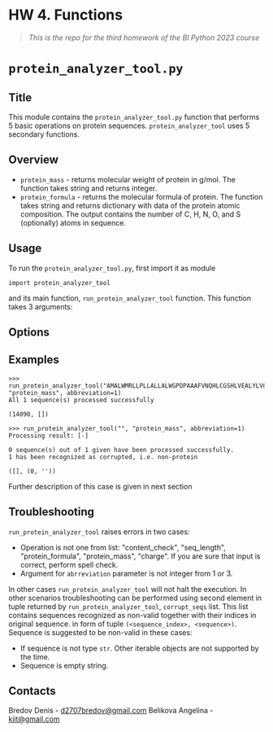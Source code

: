# HW 4. Functions 
> *This is the repo for the third homework of the BI Python 2023 course*

# `protein_analyzer_tool.py`

## Title

This module contains the `protein_analyzer_tool.py` function that performs 5 basic operations on protein sequences. `protein_analyzer_tool` uses 5 secondary functions.

## Overview
- `protein_mass` - returns molecular weight of protein in g/mol. The function takes string and returns integer.
- `protein_formula` - returns the molecular formula of protein. The function takes string and returns dictionary with data of the protein atomic composition. The output contains the number of C, H, N, O, and S (optionally) atoms in sequence.
## Usage

To run the `protein_analyzer_tool.py`, first import it as module


```
import protein_analyzer_tool
```


and its main function, `run_protein_analyzer_tool` function. This function takes 3 arguments:



## Options
## Examples

```
>>> run_protein_analyzer_tool("AMALWMRLLPLLALLALWGPDPAAAFVNQHLCGSHLVEALYLVCGERGFFYTPKTRREAEDLQVGQVELGGGPGAGSLQPLALEGSLQKRGIVEQCCTSICSLYQLENYCN", "protein_mass", abbreviation=1)
All 1 sequence(s) processed successfully

(14090, [])
```

```
>>> run_protein_analyzer_tool("", "protein_mass", abbreviation=1)
Processing result: [-]

0 sequence(s) out of 1 given have been processed successfully.
1 has been recognized as corrupted, i.e. non-protein

([], (0, ''))
```
Further description of this case is given in next section


## Troubleshooting

`run_protein_analyzer_tool` raises errors in two cases:

*   Operation is not one from list: "content_check", "seq_length", "protein_formula", "protein_mass", "charge". If you are sure that input is correct, perform spell check.
*   Argument for `abrreviation` parameter is not integer from 1 or 3.


In other cases `run_protein_analyzer_tool` will not halt the execution. In other scenarios troubleshooting can be performed using second element in tuple returned by `run_protein_analyzer_tool`, `corrupt_seqs` list. This list contains sequences recognized as non-valid together with their indices in original sequence. in form of tuple `(<sequence_index>, <sequence>)`. Sequence is suggested to be non-valid in these cases:


*   If sequence is not type `str`. Other iterable objects are not supported by the time.
*   Sequence is empty string.

## Contacts
Bredov Denis - d2707bredov@gmail.com
Belikova Angelina - kiit@gmail.com
